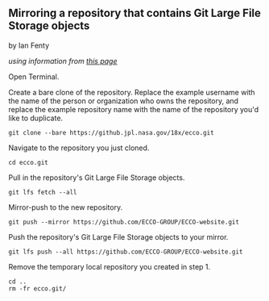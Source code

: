 ## Mirroring a repository that contains Git Large File Storage objects
by Ian Fenty

_using information from [this page](https://help.github.com/articles/duplicating-a-repository/)_

Open Terminal.

Create a bare clone of the repository. Replace the example username with the name of the person or organization who owns the repository, and replace the example repository name with the name of the repository you'd like to duplicate.

```
git clone --bare https://github.jpl.nasa.gov/18x/ecco.git
````

Navigate to the repository you just cloned.

```
cd ecco.git
```

Pull in the repository's Git Large File Storage objects.

```
git lfs fetch --all
```

Mirror-push to the new repository.

```
git push --mirror https://github.com/ECCO-GROUP/ECCO-website.git
```

Push the repository's Git Large File Storage objects to your mirror.

```
git lfs push --all https://github.com/ECCO-GROUP/ECCO-website.git
```

Remove the temporary local repository you created in step 1.

```
cd ..
rm -fr ecco.git/
```

